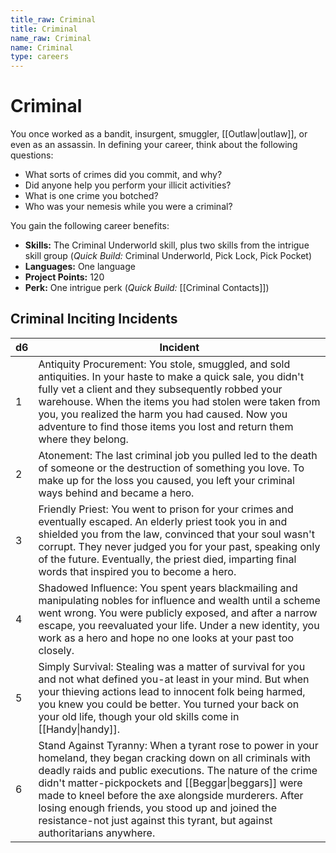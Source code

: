 ```yaml
---
title_raw: Criminal
title: Criminal
name_raw: Criminal
name: Criminal
type: careers
---
```


# Criminal

You once worked as a bandit, insurgent, smuggler, [[Outlaw|outlaw]], or even as an assassin. In defining your career, think about the following questions:

- What sorts of crimes did you commit, and why?
- Did anyone help you perform your illicit activities?
- What is one crime you botched?
- Who was your nemesis while you were a criminal?

You gain the following career benefits:

- **Skills:** The Criminal Underworld skill, plus two skills from the intrigue skill group (*Quick Build:* Criminal Underworld, Pick Lock, Pick Pocket)
- **Languages:** One language
- **Project Points:** 120
- **Perk:** One intrigue perk (*Quick Build:* [[Criminal Contacts]])

## Criminal Inciting Incidents

| d6  | Incident                                                                                                                                                                                                                                                                                                                                                                                                                        |
| --- | ------------------------------------------------------------------------------------------------------------------------------------------------------------------------------------------------------------------------------------------------------------------------------------------------------------------------------------------------------------------------------------------------------------------------------- |
| 1   | Antiquity Procurement: You stole, smuggled, and sold antiquities. In your haste to make a quick sale, you didn't fully vet a client and they subsequently robbed your warehouse. When the items you had stolen were taken from you, you realized the harm you had caused. Now you adventure to find those items you lost and return them where they belong.                                                                     |
| 2   | Atonement: The last criminal job you pulled led to the death of someone or the destruction of something you love. To make up for the loss you caused, you left your criminal ways behind and became a hero.                                                                                                                                                                                                                     |
| 3   | Friendly Priest: You went to prison for your crimes and eventually escaped. An elderly priest took you in and shielded you from the law, convinced that your soul wasn't corrupt. They never judged you for your past, speaking only of the future. Eventually, the priest died, imparting final words that inspired you to become a hero.                                                                                      |
| 4   | Shadowed Influence: You spent years blackmailing and manipulating nobles for influence and wealth until a scheme went wrong. You were publicly exposed, and after a narrow escape, you reevaluated your life. Under a new identity, you work as a hero and hope no one looks at your past too closely.                                                                                                                          |
| 5   | Simply Survival: Stealing was a matter of survival for you and not what defined you-at least in your mind. But when your thieving actions lead to innocent folk being harmed, you knew you could be better. You turned your back on your old life, though your old skills come in [[Handy\|handy]].                                                                                                                             |
| 6   | Stand Against Tyranny: When a tyrant rose to power in your homeland, they began cracking down on all criminals with deadly raids and public executions. The nature of the crime didn't matter-pickpockets and [[Beggar\|beggars]] were made to kneel before the axe alongside murderers. After losing enough friends, you stood up and joined the resistance-not just against this tyrant, but against authoritarians anywhere. |
